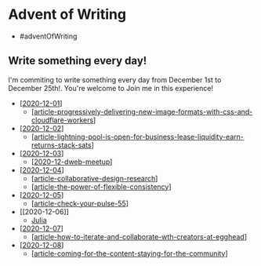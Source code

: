 # Advent of Writing

- #adventOfWriting

## Write something every day!

I'm commiting to write something every day from December 1st to December 25th!. You're welcome to Join me in this experience!

- [[2020-12-01]]
  - [[article-progressively-delivering-new-image-formats-with-css-and-cloudflare-workers]]
- [[2020-12-02]]
  - [[article-lightning-pool-is-open-for-business-lease-liquidity-earn-returns-stack-sats]]
- [[2020-12-03]]
  - [[2020-12-dweb-meetup]]
- [[2020-12-04]]
  - [[article-collaborative-design-research]]
  - [[article-the-power-of-flexible-consistency]]
- [[2020-12-05]]
  - [[article-check-your-pulse-55]]
- [[2020-12-06]]
  - [Julia](https://www.horacioh.com/writing/julia)
- [[2020-12-07]]
  - [[article-how-to-iterate-and-collaborate-wth-creators-at-egghead]]
- [[2020-12-08]]
  - [[article-coming-for-the-content-staying-for-the-community]]

[//begin]: # "Autogenerated link references for markdown compatibility"
[2020-12-01]: journal/2020-12-01 "2020-12-01"
[article-progressively-delivering-new-image-formats-with-css-and-cloudflare-workers]: article-progressively-delivering-new-image-formats-with-css-and-cloudflare-workers "Progressively deliver new image formats with CSS & Cloudflare Workers"
[2020-12-02]: journal/2020-12-02 "2020-12-02"
[article-lightning-pool-is-open-for-business-lease-liquidity-earn-returns-stack-sats]: article-lightning-pool-is-open-for-business-lease-liquidity-earn-returns-stack-sats "Lightning Pool Is Open for Business: Lease Liquidity, Earn Returns, Stack Sats"
[2020-12-03]: journal/2020-12-03 "2020-12-03"
[2020-12-dweb-meetup]: 2020-12-dweb-meetup "DWeb meetup"
[2020-12-04]: journal/2020-12-04 "2020-12-04"
[article-collaborative-design-research]: article-collaborative-design-research "Collaborative design  Research"
[article-the-power-of-flexible-consistency]: article-the-power-of-flexible-consistency "Article the Power of Flexible Consistency"
[2020-12-05]: journal/2020-12-05 "2020-12-05"
[article-check-your-pulse-55]: article-check-your-pulse-55 "Check your Pulse #55"
[2020-12-07]: journal/2020-12-07 "2020-12-07"
[article-how-to-iterate-and-collaborate-wth-creators-at-egghead]: article-how-to-iterate-and-collaborate-wth-creators-at-egghead "how we iterate and collaborate with creators at egghead"
[2020-12-08]: journal/2020-12-08 "2020-12-08"
[article-coming-for-the-content-staying-for-the-community]: article-coming-for-the-content-staying-for-the-community "“Coming for the Content, Staying for the Community” Started With Video Games (Or Maybe Religion?) But Will Define Media This Decade"
[//end]: # "Autogenerated link references"
